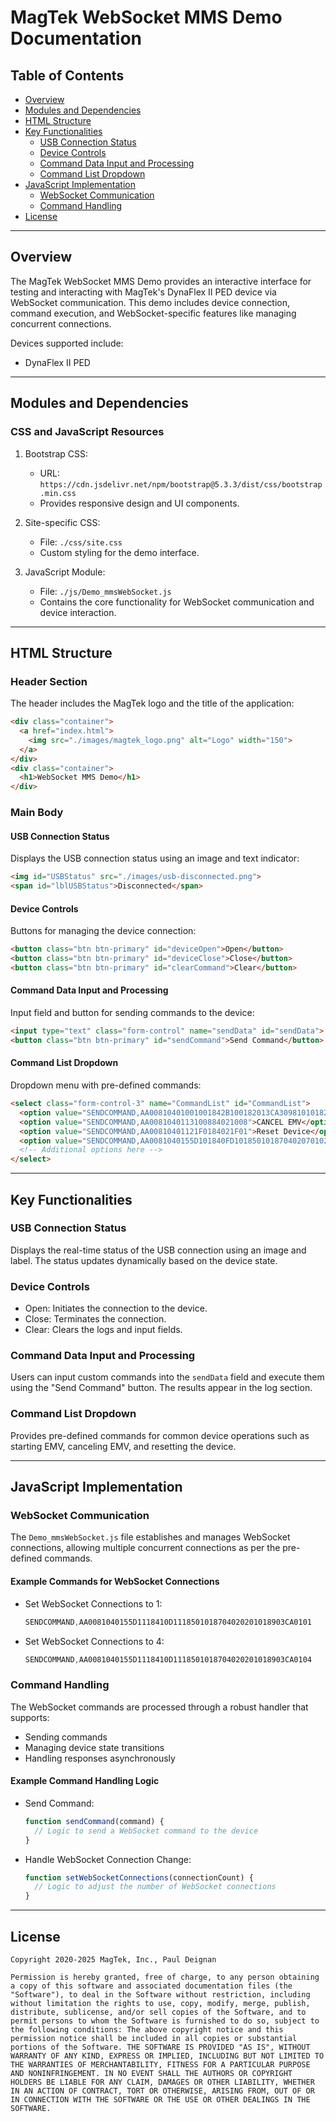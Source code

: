 # MagTek WebSocket MMS Demo Documentation

## Table of Contents

- [Overview](#overview)
- [Modules and Dependencies](#modules-and-dependencies)
- [HTML Structure](#html-structure)
- [Key Functionalities](#key-functionalities)
  - [USB Connection Status](#usb-connection-status)
  - [Device Controls](#device-controls)
  - [Command Data Input and Processing](#command-data-input-and-processing)
  - [Command List Dropdown](#command-list-dropdown)
- [JavaScript Implementation](#javascript-implementation)
  - [WebSocket Communication](#websocket-communication)
  - [Command Handling](#command-handling)
- [License](#license)

---

## Overview

The MagTek WebSocket MMS Demo provides an interactive interface for testing and interacting with MagTek's DynaFlex II PED device via WebSocket communication. This demo includes device connection, command execution, and WebSocket-specific features like managing concurrent connections.

Devices supported include:
- DynaFlex II PED
---

## Modules and Dependencies

### CSS and JavaScript Resources

1. Bootstrap CSS:
   - URL: `https://cdn.jsdelivr.net/npm/bootstrap@5.3.3/dist/css/bootstrap.min.css`
   - Provides responsive design and UI components.

2. Site-specific CSS:
   - File: `./css/site.css`
   - Custom styling for the demo interface.

3. JavaScript Module:
   - File: `./js/Demo_mmsWebSocket.js`
   - Contains the core functionality for WebSocket communication and device interaction.

---

## HTML Structure

### Header Section

The header includes the MagTek logo and the title of the application:

```html
<div class="container">
  <a href="index.html">
    <img src="./images/magtek_logo.png" alt="Logo" width="150">
  </a>
</div>
<div class="container">
  <h1>WebSocket MMS Demo</h1>
</div>
```

### Main Body

#### USB Connection Status

Displays the USB connection status using an image and text indicator:

```html
<img id="USBStatus" src="./images/usb-disconnected.png">
<span id="lblUSBStatus">Disconnected</span>
```

#### Device Controls

Buttons for managing the device connection:

```html
<button class="btn btn-primary" id="deviceOpen">Open</button>
<button class="btn btn-primary" id="deviceClose">Close</button>
<button class="btn btn-primary" id="clearCommand">Clear</button>
```

#### Command Data Input and Processing

Input field and button for sending commands to the device:

```html
<input type="text" class="form-control" name="sendData" id="sendData">
<button class="btn btn-primary" id="sendCommand">Send Command</button>
```

#### Command List Dropdown

Dropdown menu with pre-defined commands:

```html
<select class="form-control-3" name="CommandList" id="CommandList">
  <option value="SENDCOMMAND,AA00810401001001842B100182013CA3098101018201018301018402000386159C01009F02060000000001009F0306000000000000">START EMV</option>
  <option value="SENDCOMMAND,AA0081040113100884021008">CANCEL EMV</option>
  <option value="SENDCOMMAND,AA00810401121F0184021F01">Reset Device</option>
  <option value="SENDCOMMAND,AA0081040155D101840FD1018501018704020701028902C100">Get User Notify</option>
  <!-- Additional options here -->
</select>
```

---

## Key Functionalities

### USB Connection Status

Displays the real-time status of the USB connection using an image and label. The status updates dynamically based on the device state.

### Device Controls

- Open: Initiates the connection to the device.
- Close: Terminates the connection.
- Clear: Clears the logs and input fields.

### Command Data Input and Processing

Users can input custom commands into the `sendData` field and execute them using the "Send Command" button. The results appear in the log section.

### Command List Dropdown

Provides pre-defined commands for common device operations such as starting EMV, canceling EMV, and resetting the device.

---

## JavaScript Implementation

### WebSocket Communication

The `Demo_mmsWebSocket.js` file establishes and manages WebSocket connections, allowing multiple concurrent connections as per the pre-defined commands.

#### Example Commands for WebSocket Connections

- Set WebSocket Connections to 1:
  ```javascript
  SENDCOMMAND,AA0081040155D1118410D1118501018704020201018903CA0101
  ```

- Set WebSocket Connections to 4:
  ```javascript
  SENDCOMMAND,AA0081040155D1118410D1118501018704020201018903CA0104
  ```

### Command Handling

The WebSocket commands are processed through a robust handler that supports:

- Sending commands
- Managing device state transitions
- Handling responses asynchronously

#### Example Command Handling Logic

- Send Command:
  ```javascript
  function sendCommand(command) {
    // Logic to send a WebSocket command to the device
  }
  ```

- Handle WebSocket Connection Change:
  ```javascript
  function setWebSocketConnections(connectionCount) {
    // Logic to adjust the number of WebSocket connections
  }
  ```

---

## License

```plaintext
Copyright 2020-2025 MagTek, Inc., Paul Deignan

Permission is hereby granted, free of charge, to any person obtaining a copy of this software and associated documentation files (the "Software"), to deal in the Software without restriction, including without limitation the rights to use, copy, modify, merge, publish, distribute, sublicense, and/or sell copies of the Software, and to permit persons to whom the Software is furnished to do so, subject to the following conditions: The above copyright notice and this permission notice shall be included in all copies or substantial portions of the Software. THE SOFTWARE IS PROVIDED "AS IS", WITHOUT WARRANTY OF ANY KIND, EXPRESS OR IMPLIED, INCLUDING BUT NOT LIMITED TO THE WARRANTIES OF MERCHANTABILITY, FITNESS FOR A PARTICULAR PURPOSE AND NONINFRINGEMENT. IN NO EVENT SHALL THE AUTHORS OR COPYRIGHT HOLDERS BE LIABLE FOR ANY CLAIM, DAMAGES OR OTHER LIABILITY, WHETHER IN AN ACTION OF CONTRACT, TORT OR OTHERWISE, ARISING FROM, OUT OF OR IN CONNECTION WITH THE SOFTWARE OR THE USE OR OTHER DEALINGS IN THE SOFTWARE.
```